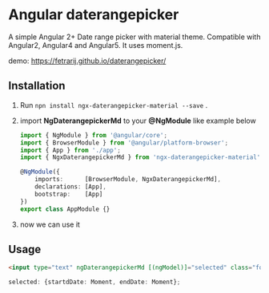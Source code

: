 # Angular daterangepicker

A simple Angular 2+ Date range picker with material theme. Compatible with Angular2, Angular4 and Angular5. It uses moment.js.

demo:  https://fetrarij.github.io/daterangepicker/

## Installation

1) Run `npn install ngx-daterangepicker-material --save` .
2) import **NgDaterangepickerMd** to your **@NgModule** like example below
    ````typescript
    import { NgModule } from '@angular/core';
    import { BrowserModule } from '@angular/platform-browser';
    import { App } from './app';
    import { NgxDaterangepickerMd } from 'ngx-daterangepicker-material';

    @NgModule({
        imports:      [BrowserModule, NgxDaterangepickerMd],
        declarations: [App],
        bootstrap:    [App]
    })
    export class AppModule {}
    ````

3) now we can use it


## Usage
```html
<input type="text" ngDaterangepickerMd [(ngModel)]="selected" class="form-control"/>
```
````typescript
selected: {startdDate: Moment, endDate: Moment};
````
